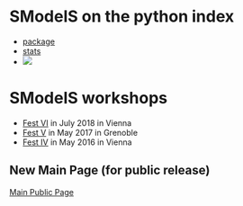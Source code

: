 # SModelS on the python index
 * [package](https://pypi.org/project/smodels/)
 * [stats](http://pepy.tech/project/smodels)
 * <img src=https://smodels.github.io/logos/downloads.png></img>


# SModelS workshops 
 * [Fest VI](http://smodels.hephy.at/wiki/SModelsFestVI) in July 2018 in Vienna
 * [Fest V](http://smodels.hephy.at/wiki/SModelsFestV) in May 2017 in Grenoble
 * [Fest IV](http://smodels.hephy.at/wiki/SModelsFestIV) in May 2016 in Vienna

## New Main Page (for public release) 
[Main Public Page](https://smodels.github.io)
